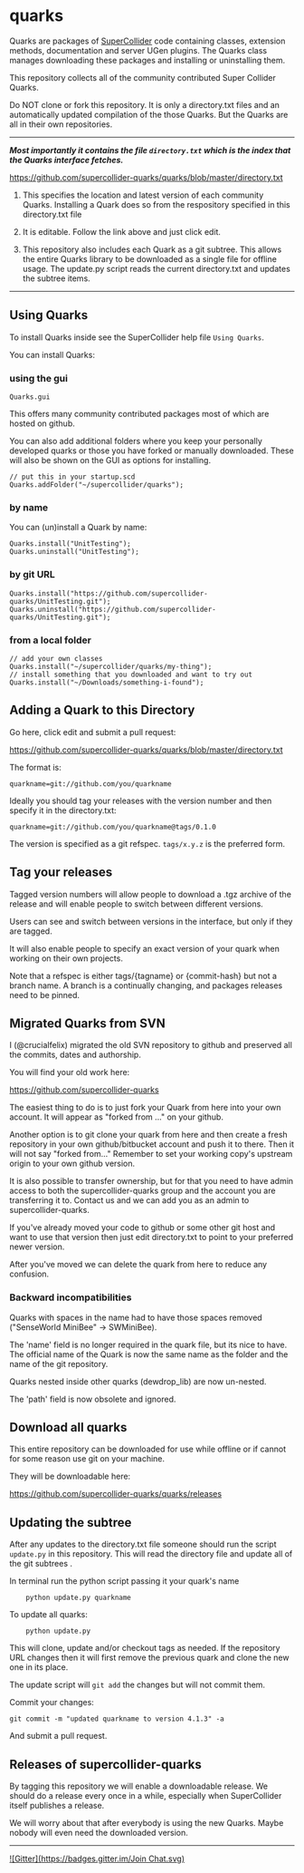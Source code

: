 # quarks

Quarks are packages of [SuperCollider](https://github.com/supercollider/supercollider) code containing classes, extension methods, documentation and server UGen plugins. The Quarks class manages downloading these packages and installing or uninstalling them.

This repository collects all of the community contributed Super Collider Quarks.

Do NOT clone or fork this repository. It is only a directory.txt files and an automatically updated compilation of the those Quarks. But the Quarks are all in their own repositories.

---

___Most importantly it contains the file `directory.txt` which is the index that the Quarks interface fetches.___

https://github.com/supercollider-quarks/quarks/blob/master/directory.txt

1. This specifies the location and latest version of each community Quarks.  Installing a Quark does so from the respository specified in this directory.txt file

2. It is editable. Follow the link above and just click edit.

3. This repository also includes each Quark as a git subtree. This allows the entire Quarks library to be downloaded as a single file for offline usage.
The update.py script reads the current directory.txt and updates the subtree items.

---


## Using Quarks

To install Quarks inside see the SuperCollider help file `Using Quarks`.

You can install Quarks:

### using the gui

```supercollider
Quarks.gui
```

This offers many community contributed packages most of which are hosted on github.

You can also add additional folders where you keep your personally developed quarks or those you have forked or manually downloaded.
These will also be shown on the GUI as options for installing.

```supercollider
// put this in your startup.scd
Quarks.addFolder("~/supercollider/quarks");
```


### by name

You can (un)install a Quark by name:

```supercollider
Quarks.install("UnitTesting");
Quarks.uninstall("UnitTesting");
```

### by git URL

```supercollider
Quarks.install("https://github.com/supercollider-quarks/UnitTesting.git");
Quarks.uninstall("https://github.com/supercollider-quarks/UnitTesting.git");
```

### from a local folder

```supercollider
// add your own classes
Quarks.install("~/supercollider/quarks/my-thing");
// install something that you downloaded and want to try out
Quarks.install("~/Downloads/something-i-found");
```


## Adding a Quark to this Directory

Go here, click edit and submit a pull request:

https://github.com/supercollider-quarks/quarks/blob/master/directory.txt

The format is:

    quarkname=git://github.com/you/quarkname

Ideally you should tag your releases with the version number and then specify it in the directory.txt:

    quarkname=git://github.com/you/quarkname@tags/0.1.0

The version is specified as a git refspec. `tags/x.y.z` is the preferred form.

## Tag your releases

Tagged version numbers will allow people to download a .tgz archive of the release and will enable people to switch between different versions.

Users can see and switch between versions in the interface, but only if they are tagged.

It will also enable people to specify an exact version of your quark when working on their own projects.

Note that a refspec is either tags/{tagname} or {commit-hash} but not a branch name. A branch is a continually changing, and packages releases need to be pinned.

## Migrated Quarks from SVN

I (@crucialfelix) migrated the old SVN repository to github and preserved all the commits, dates and authorship.

You will find your old work here:

https://github.com/supercollider-quarks

The easiest thing to do is to just fork your Quark from here into your own account. It will appear as "forked from ..." on your github.

Another option is to git clone your quark from here and then create a fresh repository in your own github/bitbucket account and push it to there. Then it will not say "forked from..." Remember to set your working copy's upstream origin to your own github version.

It is also possible to transfer ownership, but for that you need to have admin access to both the supercollider-quarks group and the account you are transferring it to. Contact us and we can add you as an admin to supercollider-quarks.

If you've already moved your code to github or some other git host and want to use that version then just edit directory.txt to point to your preferred newer version.

After you've moved we can delete the quark from here to reduce any confusion.

### Backward incompatibilities

Quarks with spaces in the name had to have those spaces removed ("SenseWorld MiniBee" -> SWMiniBee).

The 'name' field is no longer required in the quark file, but its nice to have. The official name of the Quark is now the same name as the folder and the name of the git repository.

Quarks nested inside other quarks (dewdrop_lib) are now un-nested.

The 'path' field is now obsolete and ignored.

## Download all quarks

This entire repository can be downloaded for use while offline or if cannot for some reason use git on your machine.

They will be downloadable here:

https://github.com/supercollider-quarks/quarks/releases

## Updating the subtree

After any updates to the directory.txt file someone should run the script `update.py` in this repository.
This will read the directory file and update all of the git subtrees .

In terminal run the python script passing it your quark's name

```shell
    python update.py quarkname
```

To update all quarks:

```shell
    python update.py
```

This will clone, update and/or checkout tags as needed. If the repository URL changes then it will first remove the previous quark and clone the new one in its place.

The update script will `git add` the changes but will not commit them.

Commit your changes:

    git commit -m "updated quarkname to version 4.1.3" -a

And submit a pull request.

## Releases of supercollider-quarks

By tagging this repository we will enable a downloadable release. We should do a release every once in a while, especially when SuperCollider itself publishes a release.

We will worry about that after everybody is using the new Quarks.  Maybe nobody will even need the downloaded version.

---

[![Gitter](https://badges.gitter.im/Join Chat.svg)](https://gitter.im/supercollider-quarks/quarks?utm_source=badge&utm_medium=badge&utm_campaign=pr-badge&utm_content=badge)
